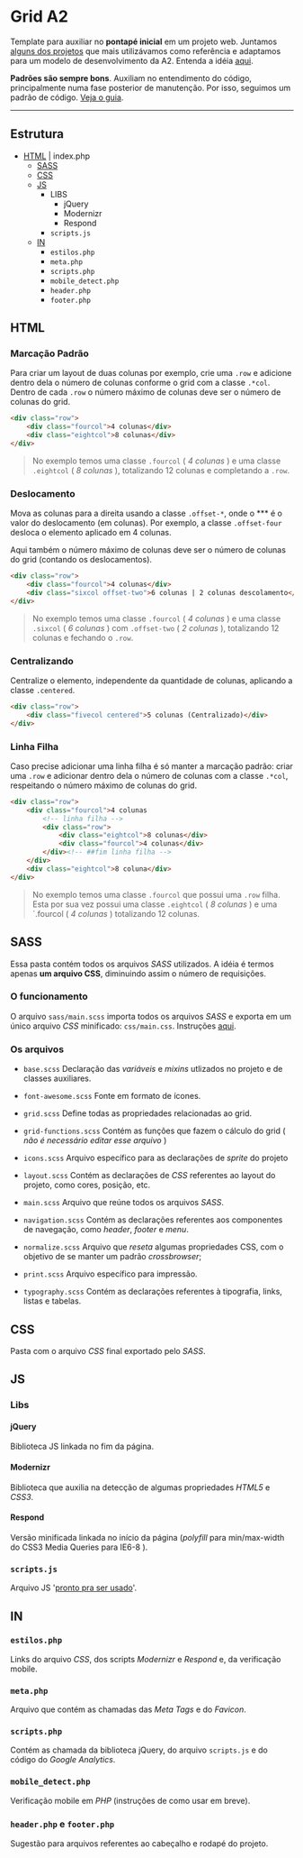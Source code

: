 # Grid A2

Template para auxiliar no **pontapé inicial** em um projeto web. Juntamos [alguns dos projetos](https://github.com/a2comunicacao/Grid-A2/wiki/Refer%C3%AAncias) que mais utilizávamos como referência e adaptamos para um modelo de desenvolvimento da A2.
Entenda a idéia [aqui](https://github.com/a2comunicacao/Grid-A2/wiki).

**Padrões são sempre bons**. Auxiliam no entendimento do código, principalmente numa fase posterior de manutenção. Por isso, seguimos um padrão de código. [Veja o guia](https://github.com/a2comunicacao/Grid-A2/blob/master/code-guide.md).

****

## Estrutura

* [HTML](https://github.com/a2comunicacao/Grid-A2#html) | index.php
    * [SASS](https://github.com/a2comunicacao/Grid-A2#sass)
	* [CSS](https://github.com/a2comunicacao/Grid-A2#css)
	* [JS](https://github.com/a2comunicacao/Grid-A2#js)
		* LIBS
			* jQuery
			* Modernizr
			* Respond
		* `scripts.js`
	* [IN](https://github.com/a2comunicacao/Grid-A2#in)
		* `estilos.php`
		* `meta.php`
		* `scripts.php`
		* `mobile_detect.php`
		* `header.php`
		* `footer.php`

## HTML

### Marcação Padrão

Para criar um layout de duas colunas por exemplo, crie uma `.row` e adicione dentro dela o número de colunas conforme o grid com a classe `.*col`. Dentro de cada `.row` o número máximo de colunas deve ser o número de colunas do grid.

```html
<div class="row">
	<div class="fourcol">4 colunas</div>
	<div class="eightcol">8 colunas</div>
</div>
```
> No exemplo temos uma classe `.fourcol` ( *4 colunas* ) e uma classe `.eightcol` ( *8 colunas* ), totalizando 12 colunas e completando a `.row`.

### Deslocamento

Mova as colunas para a direita usando a classe `.offset-*`, onde o *** é o valor do deslocamento (em colunas). Por exemplo, a classe `.offset-four` desloca o elemento aplicado em 4 colunas.

Aqui também o número máximo de colunas deve ser o número de colunas do grid (contando os deslocamentos).

```html
<div class="row">
	<div class="fourcol">4 colunas</div>
	<div class="sixcol offset-two">6 colunas | 2 colunas descolamento</div>
</div>
```

> No exemplo temos uma classe `.fourcol` ( *4 colunas* ) e uma classe `.sixcol` ( *6 colunas* ) com `.offset-two` ( *2 colunas* ), totalizando 12 colunas e fechando o `.row`.

### Centralizando

Centralize o elemento, independente da quantidade de colunas, aplicando a classe `.centered`. 

```html
<div class="row">
	<div class="fivecol centered">5 colunas (Centralizado)</div>
</div>
```

### Linha Filha

Caso precise adicionar uma linha filha é só manter a marcação padrão: criar uma `.row` e adicionar dentro dela o número de colunas com a classe `.*col`, respeitando o número máximo de colunas do grid. 

```html
<div class="row">
	<div class="fourcol">4 colunas
		<!-- linha filha -->
		<div class="row">
			<div class="eightcol">8 colunas</div>
			<div class="fourcol">4 colunas</div>
		</div><!-- ##fim linha filha -->
	</div>
	<div class="eightcol">8 coluna</div>
</div>
```
> No exemplo temos uma classe `.fourcol` que possui uma `.row` filha. Esta por sua vez possui uma classe `.eightcol` ( *8 colunas* ) e uma `.fourcol ( *4 colunas* ) totalizando 12 colunas.

## SASS

Essa pasta contém todos os arquivos *SASS* utilizados. A idéia é termos apenas **um arquivo CSS**, diminuindo assim o número de requisições.

### O funcionamento

O arquivo `sass/main.scss` importa todos os arquivos *SASS* e exporta em um único arquivo *CSS* minificado: `css/main.css`. Instruções [aqui](https://github.com/a2comunicacao/Grid-A2/wiki/SASS).


### Os arquivos

* `base.scss` Declaração das *variáveis* e *mixins* utlizados no projeto e de classes auxiliares.
* `font-awesome.scss` Fonte em formato de ícones. 

* `grid.scss` Define todas as propriedades relacionadas ao grid.

* `grid-functions.scss` Contém as funções que fazem o cálculo do grid ( *não é necessário editar esse arquivo* )

* `icons.scss` Arquivo específico para as declarações de *sprite* do projeto

* `layout.scss` Contém as declarações de *CSS* referentes ao layout do projeto, como cores, posição, etc.

* `main.scss` Arquivo que reúne todos os arquivos *SASS*.

* `navigation.scss` Contém as declarações referentes aos componentes de navegação, como *header*, *footer* e *menu*.

* `normalize.scss` Arquivo que *reseta* algumas propriedades CSS, com o objetivo de se manter um padrão *crossbrowser*; 

* `print.scss` Arquivo específico para impressão.

* `typography.scss` Contém as declarações referentes à tipografia, links, listas e tabelas.

## CSS

Pasta com o arquivo *CSS* final exportado pelo *SASS*.

## JS

### Libs

#### jQuery

Biblioteca JS linkada no fim da página.

#### Modernizr

Biblioteca que auxilia na detecção de algumas propriedades *HTML5* e *CSS3*.

#### Respond

Versão minificada linkada no início da página (*polyfill* para min/max-width do CSS3 Media Queries para IE6-8 ).

### `scripts.js`

Arquivo JS '[pronto pra ser usado](http://img855.imageshack.us/img855/2449/coronel2.jpg)'.

## IN

### `estilos.php`

Links do arquivo *CSS*, dos scripts *Modernizr* e *Respond* e, da verificação mobile.

### `meta.php`

Arquivo que contém as chamadas das *Meta Tags* e do *Favicon*.

### `scripts.php`

Contém as chamada da biblioteca jQuery, do arquivo `scripts.js` e do código do *Google Analytics*.

### `mobile_detect.php`

Verificação mobile em *PHP* (instruções de como usar em breve).

### `header.php` e `footer.php`

Sugestão para arquivos referentes ao cabeçalho e rodapé do projeto.





